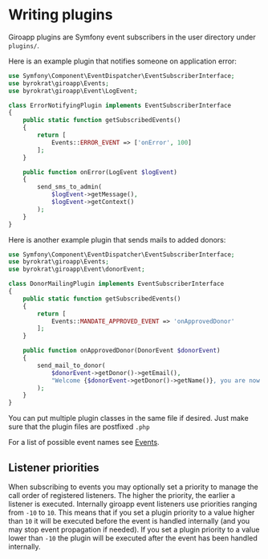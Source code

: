 # Writing plugins

Giroapp plugins are Symfony event subscribers in the user directory under `plugins/`.

Here is an example plugin that notifies someone on application error:

```php
use Symfony\Component\EventDispatcher\EventSubscriberInterface;
use byrokrat\giroapp\Events;
use byrokrat\giroapp\Event\LogEvent;

class ErrorNotifyingPlugin implements EventSubscriberInterface
{
    public static function getSubscribedEvents()
    {
        return [
            Events::ERROR_EVENT => ['onError', 100]
        ];
    }

    public function onError(LogEvent $logEvent)
    {
        send_sms_to_admin(
            $logEvent->getMessage(),
            $logEvent->getContext()
        );
    }
}
```

Here is another example plugin that sends mails to added donors:

```php
use Symfony\Component\EventDispatcher\EventSubscriberInterface;
use byrokrat\giroapp\Events;
use byrokrat\giroapp\Event\donorEvent;

class DonorMailingPlugin implements EventSubscriberInterface
{
    public static function getSubscribedEvents()
    {
        return [
            Events::MANDATE_APPROVED_EVENT => 'onApprovedDonor'
        ];
    }

    public function onApprovedDonor(DonorEvent $donorEvent)
    {
        send_mail_to_donor(
            $donorEvent->getDonor()->getEmail(),
            "Welcome {$donorEvent->getDonor()->getName()}, you are now a donor!"
        );
    }
}
```

You can put multiple plugin classes in the same file if desired. Just make sure
that the plugin files are postfixed `.php`

For a list of possible event names see [Events](src/Events.php).

## Listener priorities

When subscribing to events you may optionally set a priority to manage the call
order of registered listeners. The higher the priority, the earlier a listener
is executed. Internally giroapp event listeners use priorities ranging from `-10`
to `10`. This means that if you set a plugin priority to a value higher than `10`
it will be executed before the event is handled internally (and you may stop
event propagation if needed). If you set a plugin priority to a value lower than
`-10` the plugin will be executed after the event has been handled internally.
